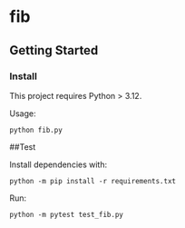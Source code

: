 # fib

## Getting Started

### Install

This project requires Python > 3.12.

Usage:

```commandline
python fib.py
```

##Test 

Install dependencies with:
```commandline
python -m pip install -r requirements.txt
```

Run:
```commandline
python -m pytest test_fib.py
```
